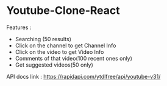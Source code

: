 # Youtube-Clone-React
 Features : 
* Searching (50 results)
* Click on the channel to get Channel Info
* Click on the video to get Video Info 
* Comments of that video(100 recent ones only)
* Get suggested videos(50 only)

API docs link : https://rapidapi.com/ytdlfree/api/youtube-v31/
